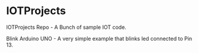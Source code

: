 # IOTProjects
IOTProjects Repo - A Bunch of sample IOT code.

Blink Arduino UNO - A very simple example that blinks led connected to Pin 13.
